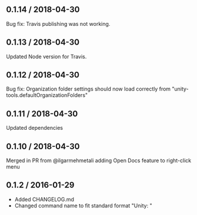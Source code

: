 0.1.14 / 2018-04-30
-------------------
Bug fix: Travis publishing was not working.

0.1.13 / 2018-04-30
-------------------
Updated Node version for Travis.

0.1.12 / 2018-04-30
-------------------
Bug fix: Organization folder settings should now load correctly from "unity-tools.defaultOrganizationFolders"

0.1.11 / 2018-04-30
-------------------
Updated dependencies

0.1.10 / 2018-04-30
-------------------
Merged in PR from @ilgarmehmetali adding Open Docs feature to right-click menu

0.1.2 / 2016-01-29
-------------------
* Added CHANGELOG.md
* Changed command name to fit standard format "Unity: <Command>"